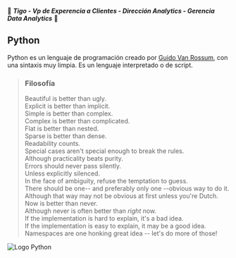 :blue_heart: **_Tigo - Vp de Experencia a Clientes - Dirección Analytics - Gerencia Data Analytics_** :blue_heart:
## Python
Python es un lenguaje de programación creado por [Guido Van Rossum](https://es.wikipedia.org/wiki/Guido_van_Rossum), con una sintaxis muy limpia. Es un lenguaje interpretado o de script.

> ### Filosofía
> Beautiful is better than ugly.<br>
> Explicit is better than implicit.<br>
> Simple is better than complex.<br>
> Complex is better than complicated.<br>
> Flat is better than nested.<br>
> Sparse is better than dense.<br>
> Readability counts.<br>
> Special cases aren't special enough to break the rules.<br>
> Although practicality beats purity.<br>
> Errors should never pass silently.<br>
> Unless explicitly silenced.<br>
> In the face of ambiguity, refuse the temptation to guess.<br>
> There should be one-- and preferably only one --obvious way to do it.<br>
> Although that way may not be obvious at first unless you're Dutch.<br>
> Now is better than never.<br>
> Although never is often better than *right* now.<br>
> If the implementation is hard to explain, it's a bad idea.<br>
> If the implementation is easy to explain, it may be a good idea.<br>
> Namespaces are one honking great idea -- let's do more of those!<br>

![Logo Python](https://upload.wikimedia.org/wikipedia/commons/c/c3/Python-logo-notext.svg)